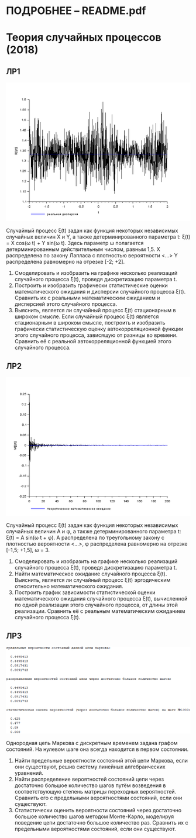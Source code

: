 # ПОДРОБНЕЕ – README.pdf

# Теория случайных процессов (2018)

## ЛР1

<img src="https://raw.githubusercontent.com/apkuznetsov/random-processes-theory-2018/master/README/screenshot-1.png">

Случайный процесс ξ(t) задан как функция некоторых независимых случайных величин X и Y, а также детерминированного параметра t: 
ξ(t) = X cos(ω t) + Y sin(ω t). 
Здесь параметр ω полагается детерминированным действительным числом, равным 1,5. Х распределена по закону Лапласа с плотностью вероятности <...> Y распределена равномерно на отрезке [-2; +2].
1. Смоделировать и изобразить на графике несколько реализаций случайного процесса ξ(t), проведя дискретизацию параметра t. 
2. Построить и изобразить графически статистические оценки математического ожидания и дисперсии случайного процесса ξ(t). Сравнить их с реальными математическим ожиданием и дисперсией этого случайного процесса. 
3. Выяснить, является ли случайный процесс ξ(t) стационарным в широком смысле. Если случайный процесс ξ(t) является стационарным в широком смысле, построить и изобразить графически статистическую оценку автокорреляционной функции этого случайного процесса, зависящую от разницы во времени. Сравнить её с реальной автокорреляционной функцией этого случайного процесса.

## ЛР2

<img src="https://raw.githubusercontent.com/apkuznetsov/random-processes-theory-2018/master/README/screenshot-2.png">

Случайный процесс ξ(t) задан как функция некоторых независимых случайных величин A и φ, а также детерминированного параметра t:
ξ(t) = A sin(ω t + φ).
A распределена по треугольному закону с плотностью вероятности <...>, φ распределена равномерно на отрезке [–1,5; +1,5], ω = 3.
1. Смоделировать и изобразить на графике несколько реализаций случайного процесса ξ(t), проведя дискретизацию параметра t.
2. Найти математическое ожидание случайного процесса ξ(t). Выяснить, является ли случайный процесс ξ(t) эргодическим относительно математического ожидания.
3. Построить график зависимости статистической оценки математического ожидания случайного процесса ξ(t), вычисленной по одной реализации этого случайного процесса, от длины этой реализации. Сравнить её с реальным математическим ожиданием случайного процесса ξ(t).

## ЛР3

<img src="https://raw.githubusercontent.com/apkuznetsov/random-processes-theory-2018/master/README/screenshot-3.png">

Однородная цепь Маркова с дискретным временем задана графом состояний. На нулевом шаге она всегда находится в первом состоянии.
1. Найти предельные вероятности состояний этой цепи Маркова, если они существуют, решив систему линейных алгебраических уравнений.
2. Найти распределение вероятностей состояний цепи через достаточно большое количество шагов путём возведения в соответствующую степень матрицы переходных вероятностей. Сравнить его с предельными вероятностями состояний, если они существуют.
3. Статистически оценить вероятности состояний через достаточно большое количество шагов методом Монте-Карло, моделируя поведение цепи достаточно большое количество раз. Сравнить их с предельными вероятностями состояний, если они существуют.
